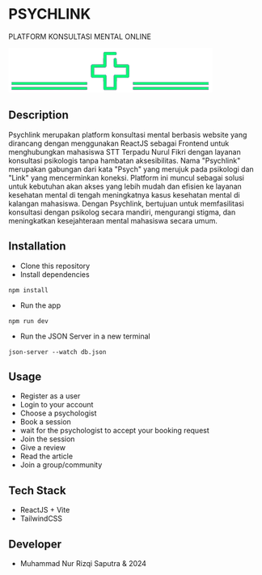 # PSYCHLINK
PLATFORM KONSULTASI MENTAL ONLINE

![Logo](./src/assets/images/logo3.png)

## Description
Psychlink merupakan platform konsultasi mental berbasis website yang dirancang dengan menggunakan ReactJS sebagai Frontend untuk menghubungkan mahasiswa STT Terpadu Nurul Fikri dengan layanan konsultasi psikologis tanpa hambatan aksesibilitas. Nama "Psychlink" merupakan gabungan dari kata "Psych" yang merujuk pada psikologi dan "Link" yang mencerminkan koneksi. Platform ini muncul sebagai solusi untuk kebutuhan akan akses yang lebih mudah dan efisien ke layanan kesehatan mental di tengah meningkatnya kasus kesehatan mental di kalangan mahasiswa. Dengan Psychlink, bertujuan untuk memfasilitasi konsultasi dengan psikolog secara mandiri, mengurangi stigma, dan meningkatkan kesejahteraan mental mahasiswa secara umum.

## Installation
- Clone this repository
- Install dependencies
```
npm install
```
- Run the app
```
npm run dev
```
- Run the JSON Server in a new terminal
```
json-server --watch db.json
```

## Usage
- Register as a user
- Login to your account
- Choose a psychologist
- Book a session
- wait for the psychologist to accept your booking request
- Join the session
- Give a review
- Read the article
- Join a group/community

## Tech Stack
- ReactJS + Vite
- TailwindCSS

## Developer
- Muhammad Nur Rizqi Saputra & 2024